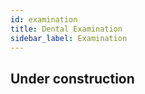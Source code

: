```yaml
---
id: examination
title: Dental Examination
sidebar_label: Examination
---
```

  



  ## Under construction
  